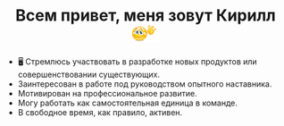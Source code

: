 <h1 align='center'>Всем привет, меня зовут Кирилл
  <img src='./hello.gif' height='30' alt='Приветствие' />
</h1>
<ul>
  <li>
    🖥 Стремлюсь участвовать в разработке новых продуктов или совершенствовании существующих.
  </li>
  <li>
    <img />Заинтересован в работе под руководством опытного наставника.
  </li>
  <li>
    <img />Мотивирован на профессиональное развитие.
  </li>
  <li>
    <img />Могу работать как самостоятельная единица в команде.
  </li>
  <li>
    <img />В свободное время, как правило, активен.
  </li>
</ul>
